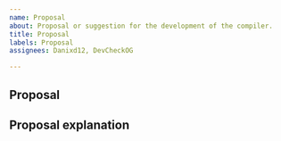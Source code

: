 ```yaml
---
name: Proposal
about: Proposal or suggestion for the development of the compiler.
title: Proposal
labels: Proposal
assignees: Danixd12, DevCheckOG

---
```


## Proposal 

## Proposal explanation

